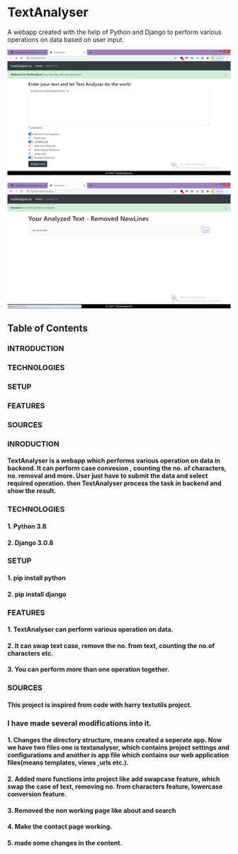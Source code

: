 # TextAnalyser
A webapp created with the help of Python and Django to perform various operations on data based on user input.

![ ](textanalyser/images/Screenshot70.png)

![ ](textanalyser/images/Screenshot71.png)

## Table of Contents
### INTRODUCTION<br>
### TECHNOLOGIES<br>
### SETUP<br>
### FEATURES<br>
### SOURCES<br>

### INRODUCTION<br>
#### TextAnalyser is a webapp which performs various operation on data in backend. It can perform case convesion , counting the no. of characters, no. removal and more. User just have to submit the data and select required operation. then TextAnalyser process the task in backend  and show the result.



### TECHNOLOGIES
#### 1. Python 3.8<br>
#### 2. Django 3.0.8<br>

### SETUP
#### 1. pip install python
#### 2. pip install django

### FEATURES
#### 1. TextAnalyser can perform various operation on data.<br>
#### 2. It can swap text case, remove the no. from text, counting the no.of characters etc.<br>
#### 3. You can perform more than one operation together.<br>

### SOURCES
#### This project is inspired from code with harry textutils project.<br>
### I have made several modifications into it.
#### 1. Changes the directory structure, means created a seperate app. Now we have two files one is textanalyser, which contains project settings and configurations and another is app file which contains our web application files(means templates, views ,urls etc.).
#### 2. Added more functions into project like add swapcase feature, which swap the case of text, removing no. from characters feature, lowercase conversion feature.
#### 3. Removed the non working page like about and search 
#### 4. Make the contact page working.
#### 5. made some changes in the content.

     









